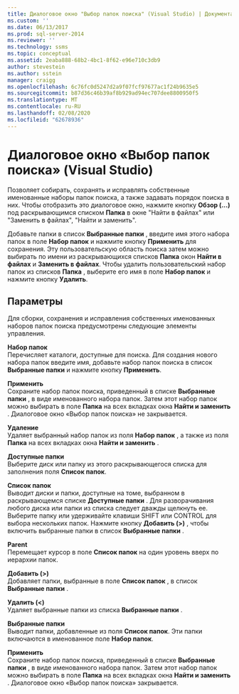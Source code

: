 ```yaml
---
title: Диалоговое окно "Выбор папок поиска" (Visual Studio) | Документация Майкрософт
ms.custom: ''
ms.date: 06/13/2017
ms.prod: sql-server-2014
ms.reviewer: ''
ms.technology: ssms
ms.topic: conceptual
ms.assetid: 2eaba888-68b2-4bc1-8f62-e96e710c3db9
author: stevestein
ms.author: sstein
manager: craigg
ms.openlocfilehash: 6c76fc0d5247d2a9f07fcf97677ac1f24b9635e5
ms.sourcegitcommit: b87d36c46b39af8b929ad94ec707dee8800950f5
ms.translationtype: MT
ms.contentlocale: ru-RU
ms.lasthandoff: 02/08/2020
ms.locfileid: "62678936"
---
```

# <a name="choose-search-folders-dialog-box-visual-studio"></a>Диалоговое окно «Выбор папок поиска» (Visual Studio)
  Позволяет собирать, сохранять и исправлять собственные именованные наборы папок поиска, а также задавать порядок поиска в них. Чтобы отобразить это диалоговое окно, нажмите кнопку **Обзор (...)** под раскрывающимся списком **Папка** в окне "Найти в файлах" или "Заменить в файлах", "Найти и заменить".  
  
 Добавьте папки в список **Выбранные папки** , введите имя этого набора папок в поле **Набор папок** и нажмите кнопку **Применить** для сохранения. Эту пользовательскую область поиска затем можно выбирать по имени из раскрывающихся списков **Папка** окон **Найти в файлах** и **Заменить в файлах**. Чтобы удалить пользовательский набор папок из списков **Папка** , выберите его имя в поле **Набор папок** и нажмите кнопку **Удалить**.  
  
## <a name="options"></a>Параметры  
 Для сборки, сохранения и исправления собственных именованных наборов папок поиска предусмотрены следующие элементы управления.  
  
 **Набор папок**  
 Перечисляет каталоги, доступные для поиска. Для создания нового набора папок введите имя, добавьте набор папок поиска в список **Выбранные папки** и нажмите кнопку **Применить**.  
  
 **Применить**  
 Сохраните набор папок поиска, приведенный в списке **Выбранные папки** , в виде именованного набора папок. Затем этот набор папок можно выбирать в поле **Папка** на всех вкладках окна **Найти и заменить** . Диалоговое окно «Выбор папок поиска» не закрывается.  
  
 **Удаление**  
 Удаляет выбранный набор папок из поля **Набор папок** , а также из поля **Папка** на всех вкладках окна **Найти и заменить** .  
  
 **Доступные папки**  
 Выберите диск или папку из этого раскрывающегося списка для заполнения поля **Список папок**.  
  
 **Список папок**  
 Выводит диски и папки, доступные на томе, выбранном в раскрывающемся списке **Доступные папки** . Для разворачивания любого диска или папки из списка следует дважды щелкнуть ее. Выберите папку или удерживайте клавиши SHIFT или CONTROL для выбора нескольких папок. Нажмите кнопку **Добавить (>)** , чтобы включить выбранные папки в список **Выбранные папки** .  
  
 **Parent**  
 Перемещает курсор в поле **Список папок** на один уровень вверх по иерархии папок.  
  
 **Добавить (>)**  
 Добавляет папки, выбранные в поле **Список папок** , в список **Выбранные папки** .  
  
 **Удалить (<)**  
 Удаляет выбранные папки из списка **Выбранные папки** .  
  
 **Выбранные папки**  
 Выводит папки, добавленные из поля **Список папок**. Эти папки включаются в именованное поле **Набор папок**.  
  
 **Применить**  
 Сохраните набор папок поиска, приведенный в списке **Выбранные папки** , в виде именованного набора папок. Затем этот набор папок можно выбирать в поле **Папка** на всех вкладках окна **Найти и заменить** . Диалоговое окно «Выбор папок поиска» закрывается.  
